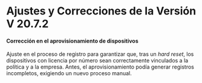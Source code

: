 # Ajustes y Correcciones de la Versión V 20.7.2

#### Corrección en el aprovisionamiento de dispositivos

Ajuste en el proceso de registro para garantizar que, tras un _hard reset_, los dispositivos con licencia por número sean correctamente vinculados a la política y a la empresa. Antes, el aprovisionamiento podía generar registros incompletos, exigiendo un nuevo proceso manual.
